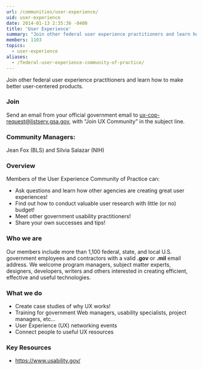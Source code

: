 ```yaml
---
url: /communities/user-experience/
uid: user-experience
date: 2014-01-13 2:35:36 -0400
title: 'User Experience'
summary: "Join other federal user experience practitioners and learn how to make better user-centered products."
members: 1103
topics:
  - user-experience
aliases:
  - /federal-user-experience-community-of-practice/
---
```


Join other federal user experience practitioners and learn how to make better user-centered products.

### Join
Send an email from your official government email to [ux-cop-request@listserv.gsa.gov](mailto:ux-cop-request@listserv.gsa.gov?subject=Join%20U%20Community), with “Join UX Community” in the subject line.

### Community Managers:
Jean Fox (BLS) and Silvia Salazar (NIH)

### Overview

Members of the User Experience Community of Practice can:

- Ask questions and learn how other agencies are creating great user experiences!
- Find out how to conduct valuable user research with little (or no) budget!
- Meet other government usability practitioners!
- Share your own successes and tips!

### Who we are

Our members include more than 1,100 federal, state, and local U.S. government employees and contractors with a valid **.gov** or **.mil** email address. We welcome program managers, subject matter experts, designers, developers, writers and others interested in creating efficient, effective and useful technologies.

### What we do

* Create case studies of why UX works!
* Training for government Web managers, usability specialists, project managers, etc…
* User Experience (UX) networking events
* Connect people to useful UX resources

### Key Resources

* https://www.usability.gov/
